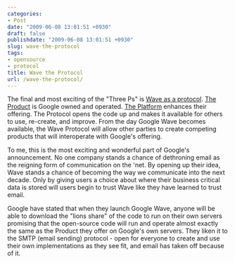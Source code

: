 ```yaml
---
categories:
- Post
date: "2009-06-08 13:01:51 +0930"
draft: false
publishdate: "2009-06-08 13:01:51 +0930"
slug: wave-the-protocol
tags:
- opensource
- protocol
title: Wave the Protocol
url: /wave-the-protocol/
---
```

The final and most exciting of the "Three Ps" is [Wave as a
protocol](http://www.waveprotocol.org/). [The
Product](//the.geekorium.com.au/wave-the-product/) is Google owned and
operated. [The Platform](//the.geekorium.com.au/wave-the-platform/)
enhances their offering. The Protocol opens the code up and makes it
available for others to use, re-create, and improve. From the day Google
Wave becomes available, the Wave Protocol will allow other parties to
create competing products that will interoperate with Google's offering.

To me, this is the most exciting and wonderful part of Google's
announcement. No one company stands a chance of dethroning email as the
reigning form of communication on the 'net. By opening up their idea,
Wave stands a chance of becoming the way we communicate into the next
decade. Only by giving users a choice about where their business
critical data is stored will users begin to trust Wave like they have
learned to trust email.

Google have stated that when they launch Google Wave, anyone will be
able to download the "lions share" of the code to run on their own
servers promising that the open-source code will run and operate almost
exactly the same as the Product they offer on Google's own servers. They
liken it to the SMTP (email sending) protocol - open for everyone to
create and use their own implementations as they see fit, and email has
taken off because of it.